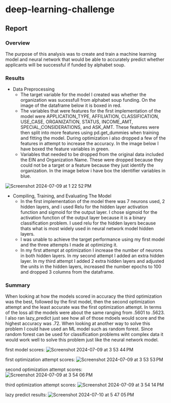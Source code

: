 # deep-learning-challenge

## Report

### Overview
The purpose of this analysis was to create and train a machine learning model and neural network that would be able to accurately predict whether applicants will be successful if funded by alphabet soup. 


### Results
* Data Preprocessing
  - The target variable for the model I created was whether the organization was sucessfull from alphabet soup funding. On the image of the dataframe below it is boxed in red. 
  - The variables that were features for the first implementation of the model were APPLICATION_TYPE, AFFILIATION, CLASSIFICATION, USE_CASE, ORGANIZATION, STATUS, INCOME_AMT, SPECIAL_CONSIDERATIONS, and ASK_AMT. These features were then split into more features using pd.get_dummies when training and fitting the model. During optimization i also dropped a few of the features in attempt to increase the accuracy. In the image below I have boxed the feature variables in green. 
  - Variables that needed to be dropped from the original data included the EIN and Organization Name. These were dropped because they could not be a target or a feature because they just identify the organization. In the image below i have box the identifier variables in blue.
 
 ![Screenshot 2024-07-09 at 1 22 52 PM](https://github.com/grantgorham26/deep-learning-challenge/assets/154031840/83bf8a30-2aec-4fdb-be1a-224526e0578d)
* Compiling, Training, and Evaluating The Model
  - In the first implementation of the model there was 7 neurons used, 2 hidden layers, and i used Relu for the hidden layer activation function and sigmoid for the output layer. I chose sigmoid for the activation function of the output layer because it is a binary classification problem. I used relu for the hidden layers because thats what is most widely used in neural network model hidden layers. 
  - I was unable to achieve the target performance using my first model and the three attempts I made at optimizing it. 
  - In my first attempt at optimization I increase the number of neurons in both hidden layers. In my second attempt I added an extra hidden layer. In my third attempt I added 2 extra hidden layers and adjusted the units in the hidden layers, increased the number epochs to 100 and dropped 3 columns from the dataframe. 


### Summary 
When looking at how the models scored in accuracy the third optimization was the best, followed by the first model, then the second optimization attempt and the least accurate was the first optimization attempt. In terms of the loss all the models were about the same ranging from .5601 to .5623. I also ran lazy_predict just see how all of those mdoels would score and the highest accuracy was .72. When looking at another way to solve this problem I could have used an ML model such as random forest. Since random forest can be used for classification problems wiht complex data it would work well to solve this problem just like the neural network model. 

first model scores:
![Screenshot 2024-07-09 at 3 53 44 PM](https://github.com/grantgorham26/deep-learning-challenge/assets/154031840/b905f461-6edf-4a55-8df2-f5e095897e15)




first optimization attempt scores:
![Screenshot 2024-07-09 at 3 53 53 PM](https://github.com/grantgorham26/deep-learning-challenge/assets/154031840/b83fc66b-7a59-4bc8-bb19-1a1bc6f3201f)



second optimization attempt scores:
![Screenshot 2024-07-09 at 3 54 06 PM](https://github.com/grantgorham26/deep-learning-challenge/assets/154031840/77508997-6dd0-4bd7-ace5-2e67c839c9c9)




third optimization attempt scores:
![Screenshot 2024-07-09 at 3 54 14 PM](https://github.com/grantgorham26/deep-learning-challenge/assets/154031840/7a0a8318-6966-4d62-beb4-215d502f8188)

lazy predict results:
![Screenshot 2024-07-10 at 5 47 05 PM](https://github.com/grantgorham26/deep-learning-challenge/assets/154031840/25571a3a-30df-42bb-9e40-dcb2ec940742)


 
